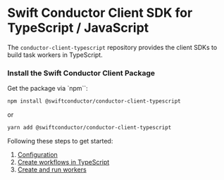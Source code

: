 # Swift Conductor Client SDK for TypeScript / JavaScript

The `conductor-client-typescript` repository provides the client SDKs to build task workers in TypeScript.

### Install the Swift Conductor Client Package

Get the package via `npm``:

```sh
npm install @swiftconductor/conductor-client-typescript
```
or

```sh
yarn add @swiftconductor/conductor-client-typescript
```

Following these steps to get started:

1. [Configuration](docs/configuration.md)
1. [Create workflows in TypeScript](docs/workflows.md)
1. [Create and run workers](docs/workers.md)


